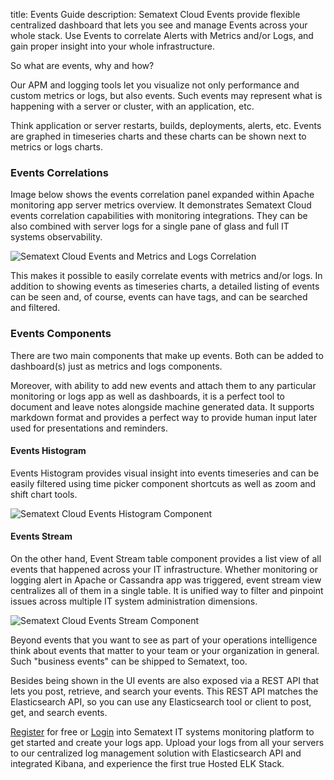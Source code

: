 title: Events Guide
description: Sematext Cloud Events provide flexible centralized dashboard that lets you see and manage Events across your whole stack. Use Events to correlate Alerts with Metrics and/or Logs, and gain proper insight into your whole infrastructure.

So what are events, why and how?

Our APM and logging tools let you visualize not only performance and custom metrics or logs, but also events. Such events may represent what is happening with a server or cluster, with an application, etc. 

Think application or server restarts, builds, deployments, alerts, etc. Events are graphed in timeseries charts and these charts can be shown next to metrics or logs charts. 

### Events Correlations

Image below shows the events correlation panel expanded within Apache monitoring app server metrics overview. It demonstrates Sematext Cloud events correlation capabilities with monitoring integrations. They can be also combined with server logs for a single pane of glass and full IT systems observability.

![Sematext Cloud Events and Metrics and Logs Correlation](https://sematext.com/docs/images/guide/alerts-and-events//events-corellation-monitoring-app.png "Sematext Cloud Events and Metrics and Logs Correlation")

This makes it possible to easily correlate events with metrics and/or logs. In addition to showing events as timeseries charts, a detailed listing of events can be seen and, of course, events can have tags, and can be searched and filtered.

### Events Components

There are two main components that make up events. Both can be added to dashboard(s) just as metrics and logs components. 

Moreover, with ability to add new events and attach them to any particular monitoring or logs app as well as dashboards, it is a perfect tool to document and leave notes alongside machine generated data. It supports markdown format and provides a perfect way to provide human input later used for presentations and reminders. 

#### Events Histogram

Events Histogram provides visual insight into events timeseries and can be easily filtered using time picker component shortcuts as well as zoom and shift chart tools. 

![Sematext Cloud Events Histogram Component](https://sematext.com/docs/images/guide/alerts-and-events/add-events-component-time-series.png "Sematext Cloud Events Histogram Component")

#### Events Stream

On the other hand, Event Stream table component provides a list view of all events that happened across your IT infrastructure. Whether monitoring or logging alert in Apache or Cassandra app was triggered, event stream view centralizes all of them in a single table. It is unified way to filter and pinpoint issues across multiple IT system administration dimensions. 

![Sematext Cloud Events Stream Component](https://sematext.com/docs/images/guide/alerts-and-events/event-stream-component.png "Sematext Cloud Events Stream Component")

Beyond events that you want to see as part of your operations intelligence think about events that matter to your team or your organization in general. Such "business events" can be shipped to Sematext, too.

Besides being shown in the UI events are also exposed via a REST API that lets you post, retrieve, and search your events. This REST API matches the Elasticsearch API, so you can use any Elasticsearch tool or client to post, get, and search events.

[Register](https://apps.sematext.com/ui/registration) for free or [Login](https://apps.sematext.com/ui/login/) into Sematext IT systems monitoring platform to get started and create your logs app. Upload your logs from all your servers to our centralized log management solution with Elasticsearch API and integrated Kibana, and experience the first true Hosted ELK Stack. 
